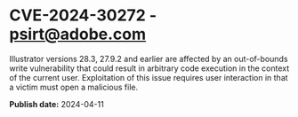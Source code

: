 # CVE-2024-30272 - psirt@adobe.com

Illustrator versions 28.3, 27.9.2 and earlier are affected by an out-of-bounds write vulnerability that could result in arbitrary code execution in the context of the current user. Exploitation of this issue requires user interaction in that a victim must open a malicious file.

**Publish date:** 2024-04-11
